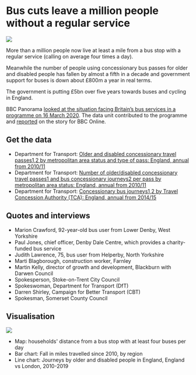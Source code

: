 # Bus cuts leave a million people without a regular service

![](https://ichef.bbci.co.uk/news/624/cpsprodpb/16A2A/production/_111241729_optimised-stops_addresses_map_200dpi-nc.png)

More than a million people now live at least a mile from a bus stop with a regular service (calling on average four times a day).

Meanwhile the number of people using concessionary bus passes for older and disabled people has fallen by almost a fifth in a decade and government support for buses is down about £800m a year in real terms.

The government is putting £5bn over five years towards buses and cycling in England.

BBC Panorama [looked at the situation facing Britain’s bus services in a programme on 16 March 2020](https://www.bbc.co.uk/programmes/m000ggpr). The data unit contributed to the programme and [reported](https://www.bbc.co.uk/news/uk-england-51815726) on the story for BBC Online.

## Get the data

* Department for Transport: [Older and disabled concessionary travel passes1,2 by metropolitan area status and type of pass: England, annual from 2010/11](https://github.com/BBC-Data-Unit/bus-cuts/blob/master/bus0820.ods)
* Department for Transport: [Number of older/disabled concessionary travel passes1 and bus concessionary journeys2 per pass by metropolitan area status: England, annual from 2010/11](https://github.com/BBC-Data-Unit/bus-cuts/blob/master/bus0821%20(1).ods)
* Department for Transport: [Concessionary bus journeys1,2 by Travel Concession Authority (TCA): England, annual from 2014/15](https://github.com/BBC-Data-Unit/bus-cuts/blob/master/bus0823%20(1).ods)

## Quotes and interviews

* Marion Crawford, 92-year-old bus user from Lower Denby, West Yorkshire
* Paul Jones, chief officer, Denby Dale Centre, which provides a charity-funded bus service
* Judith Lawrence, 75, bus user from Helperby, North Yorkshire
* Marti Blagborough, construction worker, Farnley
* Martin Kelly, director of growth and development, Blackburn with Darwen Council
* Spokesperson, Stoke-on-Trent City Council
* Spokeswoman, Department for Transport (DfT)
* Darren Shirley, Campaign for Better Transport (CBT)
* Spokesman, Somerset County Council

## Visualisation

![](https://ichef.bbci.co.uk/news/624/cpsprodpb/17EE6/production/_111222089_regionalmileage1011-nc.png)

* Map: households' distance from a bus stop with at least four buses per day
* Bar chart: Fall in miles travelled since 2010, by region
* Line chart: Journeys by older and disabled people in England, England vs London, 2010-2019
